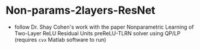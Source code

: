 # Non-params-2layers-ResNet
* follow Dr. Shay Cohen's work with the paper Nonparametric Learning of Two-Layer ReLU Residual Units
preReLU-TLRN solver using QP/LP (requires `cvx` Matlab software to run)
